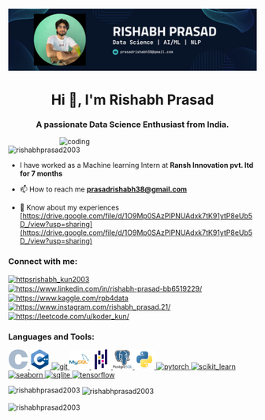 ![logo](https://github.com/rishabhprasad2003/rishabhprasad2003/blob/main/Untitled%20design.png)

<h1 align="center">Hi 👋, I'm Rishabh Prasad</h1>
<h3 align="center">A passionate Data Science Enthusiast from India.</h3>

<img align="right" alt="coding" width="400" src="https://user-images.githubusercontent.com/55389276/140866485-8fb1c876-9a8f-4d6a-98dc-08c4981eaf70.gif">

<p align="left"> <img src="https://komarev.com/ghpvc/?username=rishabhprasad2003&label=Profile%20views&color=0e75b6&style=flat" alt="rishabhprasad2003" /> </p>

- I have worked as a Machine learning Intern at **Ransh Innovation pvt. ltd for 7 months**

- 📫 How to reach me **prasadrishabh38@gmail.com**

- 📄 Know about my experiences [https://drive.google.com/file/d/1O9Mp0SAzPIPNUAdxk7tK91ytP8eUb5D_/view?usp=sharing](https://drive.google.com/file/d/1O9Mp0SAzPIPNUAdxk7tK91ytP8eUb5D_/view?usp=sharing)

<h3 align="left">Connect with me:</h3>
<p align="left">
<a href="https://twitter.com/httpsrishabh_kun2003" target="blank"><img align="center" src="https://raw.githubusercontent.com/rahuldkjain/github-profile-readme-generator/master/src/images/icons/Social/twitter.svg" alt="httpsrishabh_kun2003" height="30" width="40" /></a>
<a href="https://linkedin.com/in/https://www.linkedin.com/in/rishabh-prasad-bb6519229/" target="blank"><img align="center" src="https://raw.githubusercontent.com/rahuldkjain/github-profile-readme-generator/master/src/images/icons/Social/linked-in-alt.svg" alt="https://www.linkedin.com/in/rishabh-prasad-bb6519229/" height="30" width="40" /></a>
<a href="https://kaggle.com/https://www.kaggle.com/rpb4data" target="blank"><img align="center" src="https://raw.githubusercontent.com/rahuldkjain/github-profile-readme-generator/master/src/images/icons/Social/kaggle.svg" alt="https://www.kaggle.com/rpb4data" height="30" width="40" /></a>
<a href="https://instagram.com/https://www.instagram.com/rishabh_prasad.21/" target="blank"><img align="center" src="https://raw.githubusercontent.com/rahuldkjain/github-profile-readme-generator/master/src/images/icons/Social/instagram.svg" alt="https://www.instagram.com/rishabh_prasad.21/" height="30" width="40" /></a>
<a href="https://www.leetcode.com/https://leetcode.com/u/koder_kun/" target="blank"><img align="center" src="https://raw.githubusercontent.com/rahuldkjain/github-profile-readme-generator/master/src/images/icons/Social/leet-code.svg" alt="https://leetcode.com/u/koder_kun/" height="30" width="40" /></a>
</p>

<h3 align="left">Languages and Tools:</h3>
<p align="left"> <a href="https://www.cprogramming.com/" target="_blank" rel="noreferrer"> <img src="https://raw.githubusercontent.com/devicons/devicon/master/icons/c/c-original.svg" alt="c" width="40" height="40"/> </a> <a href="https://www.w3schools.com/cpp/" target="_blank" rel="noreferrer"> <img src="https://raw.githubusercontent.com/devicons/devicon/master/icons/cplusplus/cplusplus-original.svg" alt="cplusplus" width="40" height="40"/> </a> <a href="https://git-scm.com/" target="_blank" rel="noreferrer"> <img src="https://www.vectorlogo.zone/logos/git-scm/git-scm-icon.svg" alt="git" width="40" height="40"/> </a> <a href="https://www.mysql.com/" target="_blank" rel="noreferrer"> <img src="https://raw.githubusercontent.com/devicons/devicon/master/icons/mysql/mysql-original-wordmark.svg" alt="mysql" width="40" height="40"/> </a> <a href="https://pandas.pydata.org/" target="_blank" rel="noreferrer"> <img src="https://raw.githubusercontent.com/devicons/devicon/2ae2a900d2f041da66e950e4d48052658d850630/icons/pandas/pandas-original.svg" alt="pandas" width="40" height="40"/> </a> <a href="https://www.postgresql.org" target="_blank" rel="noreferrer"> <img src="https://raw.githubusercontent.com/devicons/devicon/master/icons/postgresql/postgresql-original-wordmark.svg" alt="postgresql" width="40" height="40"/> </a> <a href="https://www.python.org" target="_blank" rel="noreferrer"> <img src="https://raw.githubusercontent.com/devicons/devicon/master/icons/python/python-original.svg" alt="python" width="40" height="40"/> </a> <a href="https://pytorch.org/" target="_blank" rel="noreferrer"> <img src="https://www.vectorlogo.zone/logos/pytorch/pytorch-icon.svg" alt="pytorch" width="40" height="40"/> </a> <a href="https://scikit-learn.org/" target="_blank" rel="noreferrer"> <img src="https://upload.wikimedia.org/wikipedia/commons/0/05/Scikit_learn_logo_small.svg" alt="scikit_learn" width="40" height="40"/> </a> <a href="https://seaborn.pydata.org/" target="_blank" rel="noreferrer"> <img src="https://seaborn.pydata.org/_images/logo-mark-lightbg.svg" alt="seaborn" width="40" height="40"/> </a> <a href="https://www.sqlite.org/" target="_blank" rel="noreferrer"> <img src="https://www.vectorlogo.zone/logos/sqlite/sqlite-icon.svg" alt="sqlite" width="40" height="40"/> </a> <a href="https://www.tensorflow.org" target="_blank" rel="noreferrer"> <img src="https://www.vectorlogo.zone/logos/tensorflow/tensorflow-icon.svg" alt="tensorflow" width="40" height="40"/> </a> </p>

<p><img align="left" src="https://github-readme-stats.vercel.app/api/top-langs?username=rishabhprasad2003&show_icons=true&locale=en&layout=compact" alt="rishabhprasad2003" /></p>

<p>&nbsp;<img align="center" src="https://github-readme-stats.vercel.app/api?username=rishabhprasad2003&show_icons=true&locale=en" alt="rishabhprasad2003" /></p>

<p><img align="center" src="https://github-readme-streak-stats.herokuapp.com/?user=rishabhprasad2003&" alt="rishabhprasad2003" /></p>
